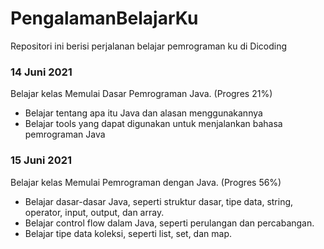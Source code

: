 # PengalamanBelajarKu
Repositori ini berisi perjalanan belajar pemrograman ku di Dicoding

### 14 Juni 2021
Belajar kelas Memulai Dasar Pemrograman Java. (Progres 21%)

  * Belajar tentang apa itu Java dan alasan menggunakannya
  * Belajar tools yang dapat digunakan untuk menjalankan bahasa pemrograman Java
  
### 15 Juni 2021
Belajar kelas Memulai Pemrograman dengan Java. (Progres 56%)

 * Belajar dasar-dasar Java, seperti struktur dasar, tipe data, string, operator, input, output, dan array.
 * Belajar control flow dalam Java, seperti perulangan dan percabangan.
 * Belajar tipe data koleksi, seperti list, set, dan map.
